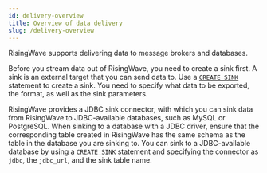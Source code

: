 ```yaml
---
id: delivery-overview
title: Overview of data delivery
slug: /delivery-overview
---
```


RisingWave supports delivering data to message brokers and databases.

Before you stream data out of RisingWave, you need to create a sink first. A sink is an external target that you can send data to. Use a [`CREATE SINK`](/sql/commands/sql-create-sink.md) statement to create a sink. You need to specify what data to be exported, the format, as well as the sink parameters.

RisingWave provides a JDBC sink connector, with which you can sink data from RisingWave to JDBC-available databases, such as MySQL or PostgreSQL. When sinking to a database with a JDBC driver, ensure that the corresponding table created in RisingWave has the same schema as the table in the database you are sinking to. You can sink to a JDBC-available database by using a [`CREATE SINK`](/sql/commands/sql-create-sink.md) statement and specifying the connector as `jdbc`, the `jdbc_url`, and the sink table name.